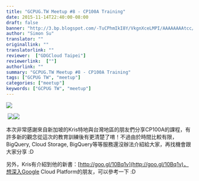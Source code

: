 ```yaml
---
title: "GCPUG.TW Meetup #8 - CP100A Training"
date: 2015-11-14T22:40:00-08:00
draft: false
banner: "http://3.bp.blogspot.com/-TuCPhmIkI8Y/VkgnXceLMPI/AAAAAAAAtcc/u9EWF5bZeo8/s640/12208475_10204967165566400_3763904118792734819_n.jpg"
author: "Simon Su"
translator: ""
originallink: ""
translatorlink: ""
reviewer:  ["GDGCloud Taipei"]
reviewerlink:  [""]
authorlink: ""
summary: "GCPUG.TW Meetup #8 - CP100A Training"
tags: ["GCPUG TW", "meetup"]
categories: ["meetup"]
keywords: ["GCPUG TW", "meetup"]
---
```


[![](http://3.bp.blogspot.com/-TuCPhmIkI8Y/VkgnXceLMPI/AAAAAAAAtcc/u9EWF5bZeo8/s640/12208475_10204967165566400_3763904118792734819_n.jpg)](http://3.bp.blogspot.com/-TuCPhmIkI8Y/VkgnXceLMPI/AAAAAAAAtcc/u9EWF5bZeo8/s1600/12208475_10204967165566400_3763904118792734819_n.jpg)

  

 [![](http://4.bp.blogspot.com/-L9DmV9vuQwc/VkgnXQOt-RI/AAAAAAAAtcY/FiHiU2L5HSY/s200/12239975_10204967165406396_1503694434501321713_n.jpg)](http://4.bp.blogspot.com/-L9DmV9vuQwc/VkgnXQOt-RI/AAAAAAAAtcY/FiHiU2L5HSY/s1600/12239975_10204967165406396_1503694434501321713_n.jpg)[![](http://2.bp.blogspot.com/-lMUyVRXMwRI/VkgnXW2BUbI/AAAAAAAAtcU/wTNyRHaVUTA/s200/12250063_10204967165726404_7656711803710407406_n.jpg)](http://2.bp.blogspot.com/-lMUyVRXMwRI/VkgnXW2BUbI/AAAAAAAAtcU/wTNyRHaVUTA/s1600/12250063_10204967165726404_7656711803710407406_n.jpg)

  
  
本次非常感謝來自新加坡的Kris特地與台灣地區的朋友們分享CP100A的課程，有許多新的觀念從這次的教育訓練後有更清楚了唷！不過由於時間比較有限，BigQuery, Cloud Storage, BigQuery等等服務還沒辦法介紹給大家，再找機會跟大家分享 :D  
  
另外，Kris有介紹到他的新書：[http://goo.gl/10Bq1v](http://goo.gl/10Bq1v)，想深入Google Cloud Platform的朋友，可以參考一下 :D